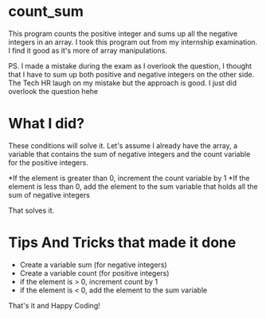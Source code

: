 # count_sum
This program counts the positive integer and sums up all the negative integers in an array. I took this program out from my internship examination. I find it good as it's more of array manipulations. 

PS. I made a mistake during the exam as I overlook the question, I thought that I have to sum up both positive and negative integers on the other side. The Tech HR laugh on my mistake but the approach is good. I just did overlook the question hehe

# What I did?
These conditions will solve it. Let's assume I already have the array, a variable that contains the sum of negative integers and the count variable for the positive integers.

*If the element is greater than 0, increment the count variable by 1
*If the element is less than 0, add the element to the sum variable that holds all the sum of negative integers 

That solves it.

# Tips And Tricks that made it done

* Create a variable sum (for negative integers)
* Create a variable count (for positive integers)
* if the element is > 0, increment count by 1
* if the element is < 0, add the element to the sum variable

That's it and Happy Coding! 
